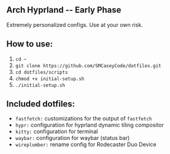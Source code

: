 ## Arch Hyprland -- Early Phase

Extremely personalized configs. Use at your own risk.

## How to use:

1. `cd ~`
2. `git clone https://github.com/SMCaseyCode/dotfiles.git`
3. `cd dotfiles/scripts`
4. `chmod +x initial-setup.sh`
5. `./initial-setup.sh`

## Included dotfiles:

- `fastfetch:` customizations for the output of `fastfetch`
- `hypr:` configuration for hyprland dynamic tiling compositor
- `kitty:` configuration for terminal
- `waybar:` configuration for waybar (status bar)
- `wireplumber:` rename config for Rodecaster Duo Device
